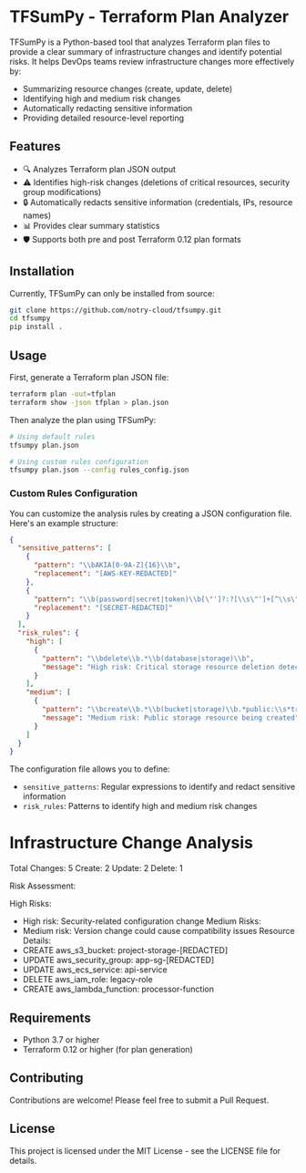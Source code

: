 # TFSumPy - Terraform Plan Analyzer

TFSumPy is a Python-based tool that analyzes Terraform plan files to provide a clear summary of infrastructure changes and identify potential risks. It helps DevOps teams review infrastructure changes more effectively by:

- Summarizing resource changes (create, update, delete)
- Identifying high and medium risk changes
- Automatically redacting sensitive information
- Providing detailed resource-level reporting

## Features

- 🔍 Analyzes Terraform plan JSON output
- ⚠️ Identifies high-risk changes (deletions of critical resources, security group modifications)
- 🔒 Automatically redacts sensitive information (credentials, IPs, resource names)
- 📊 Provides clear summary statistics
- 🛡️ Supports both pre and post Terraform 0.12 plan formats

## Installation

Currently, TFSumPy can only be installed from source:

```bash
git clone https://github.com/notry-cloud/tfsumpy.git
cd tfsumpy
pip install .
```

## Usage

First, generate a Terraform plan JSON file:

```bash
terraform plan -out=tfplan
terraform show -json tfplan > plan.json
```

Then analyze the plan using TFSumPy:

```bash
# Using default rules
tfsumpy plan.json

# Using custom rules configuration
tfsumpy plan.json --config rules_config.json
```

### Custom Rules Configuration

You can customize the analysis rules by creating a JSON configuration file. Here's an example structure:

```json
{
  "sensitive_patterns": [
    {
      "pattern": "\\bAKIA[0-9A-Z]{16}\\b",
      "replacement": "[AWS-KEY-REDACTED]"
    },
    {
      "pattern": "\\b(password|secret|token)\\b[\"']?:?[\\s\"']+[^\\s\"']+",
      "replacement": "[SECRET-REDACTED]"
    }
  ],
  "risk_rules": {
    "high": [
      {
        "pattern": "\\bdelete\\b.*\\b(database|storage)\\b",
        "message": "High risk: Critical storage resource deletion detected"
      }
    ],
    "medium": [
      {
        "pattern": "\\bcreate\\b.*\\b(bucket|storage)\\b.*public:\\s*true",
        "message": "Medium risk: Public storage resource being created"
      }
    ]
  }
}
```

The configuration file allows you to define:
- `sensitive_patterns`: Regular expressions to identify and redact sensitive information
- `risk_rules`: Patterns to identify high and medium risk changes

Infrastructure Change Analysis
==============================
Total Changes: 5
Create: 2
Update: 2
Delete: 1

Risk Assessment:

High Risks:
- High risk: Security-related configuration change
Medium Risks:
 - Medium risk: Version change could cause compatibility issues
Resource Details:
- CREATE aws_s3_bucket: project-storage-[REDACTED]
- UPDATE aws_security_group: app-sg-[REDACTED]
- UPDATE aws_ecs_service: api-service
- DELETE aws_iam_role: legacy-role
- CREATE aws_lambda_function: processor-function

## Requirements

- Python 3.7 or higher
- Terraform 0.12 or higher (for plan generation)

## Contributing

Contributions are welcome! Please feel free to submit a Pull Request.

## License

This project is licensed under the MIT License - see the LICENSE file for details.
